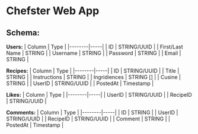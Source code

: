 <h1>Chefster Web App</h1>

<h2>Schema:</h2>

**Users:**
| Column | Type |
|--------|-----|
| ID | STRING/UUID |
| First/Last Name | STRING |
| Username | STRING |
| Password | STRING |
| Email | STRING |

**Recipes:**
| Column | Type |
|--------|-----|
| ID | STRING/UUID |
| Title | STRING |
| Instructions | STRING |
| Ingridiences | STRING [] |
| Cusine | STRING |
| UserID |  STRING/UUID |
| PostedAt | Timestamp | 

**Likes:**
| Column | Type |
|--------|-----|
| UserID | STRING/UUID |
| RecipeID | STRING/UUID | 

**Comments:**
| Column | Type |
|--------|-----|
| ID | STRING |
| UserID | STRING/UUID |
| RecipeID | STRING/UUID |
| Comment | STRING |
| PostedAt | Timestamp | 